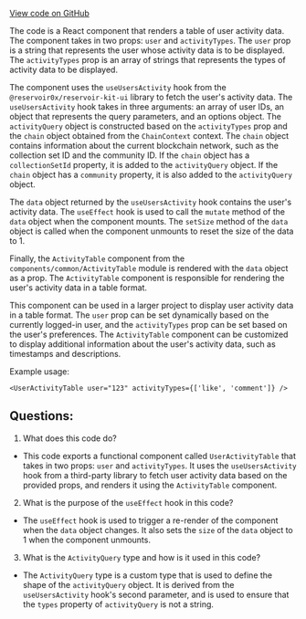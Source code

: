 [View code on GitHub](zoo-labs/zoo/blob/master/app/components/portfolio/UserActivityTable.tsx)

The code is a React component that renders a table of user activity data. The component takes in two props: `user` and `activityTypes`. The `user` prop is a string that represents the user whose activity data is to be displayed. The `activityTypes` prop is an array of strings that represents the types of activity data to be displayed. 

The component uses the `useUsersActivity` hook from the `@reservoir0x/reservoir-kit-ui` library to fetch the user's activity data. The `useUsersActivity` hook takes in three arguments: an array of user IDs, an object that represents the query parameters, and an options object. The `activityQuery` object is constructed based on the `activityTypes` prop and the `chain` object obtained from the `ChainContext` context. The `chain` object contains information about the current blockchain network, such as the collection set ID and the community ID. If the `chain` object has a `collectionSetId` property, it is added to the `activityQuery` object. If the `chain` object has a `community` property, it is also added to the `activityQuery` object. 

The `data` object returned by the `useUsersActivity` hook contains the user's activity data. The `useEffect` hook is used to call the `mutate` method of the `data` object when the component mounts. The `setSize` method of the `data` object is called when the component unmounts to reset the size of the data to 1. 

Finally, the `ActivityTable` component from the `components/common/ActivityTable` module is rendered with the `data` object as a prop. The `ActivityTable` component is responsible for rendering the user's activity data in a table format. 

This component can be used in a larger project to display user activity data in a table format. The `user` prop can be set dynamically based on the currently logged-in user, and the `activityTypes` prop can be set based on the user's preferences. The `ActivityTable` component can be customized to display additional information about the user's activity data, such as timestamps and descriptions. 

Example usage:

```
<UserActivityTable user="123" activityTypes={['like', 'comment']} />
```
## Questions: 
 1. What does this code do?
- This code exports a functional component called `UserActivityTable` that takes in two props: `user` and `activityTypes`. It uses the `useUsersActivity` hook from a third-party library to fetch user activity data based on the provided props, and renders it using the `ActivityTable` component.

2. What is the purpose of the `useEffect` hook in this code?
- The `useEffect` hook is used to trigger a re-render of the component when the `data` object changes. It also sets the `size` of the `data` object to 1 when the component unmounts.

3. What is the `ActivityQuery` type and how is it used in this code?
- The `ActivityQuery` type is a custom type that is used to define the shape of the `activityQuery` object. It is derived from the `useUsersActivity` hook's second parameter, and is used to ensure that the `types` property of `activityQuery` is not a string.